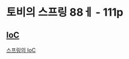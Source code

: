 # 토비의 스프링 88ㅔ - 111p
[IoC](https://malaheaven.oopy.io/14555283-8121-406f-8420-75085db2316a)
---
[스프링의 IoC](https://malaheaven.oopy.io/738d55b3-3b99-4fb3-b883-d83c108fda94)
